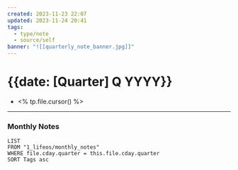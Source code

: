 ```yaml
---
created: 2023-11-23 22:07
updated: 2023-11-24 20:41
tags:
  - type/note
  - source/self
banner: "![[quarterly_note_banner.jpg]]"
---
```

# {{date: [Quarter] Q YYYY}}

- <% tp.file.cursor() %>

---

### Monthly Notes
```dataview
LIST
FROM "1_lifeos/monthly_notes" 
WHERE file.cday.quarter = this.file.cday.quarter
SORT Tags asc
```
